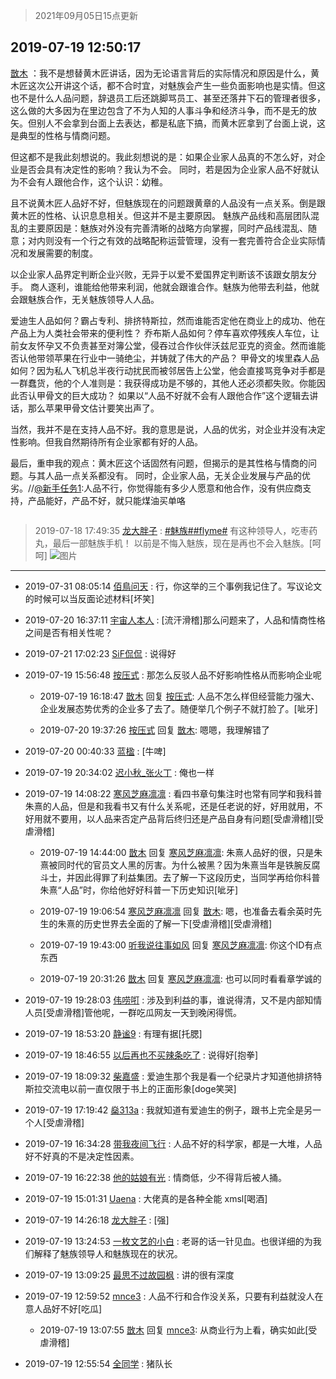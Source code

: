 > 2021年09月05日15点更新
<link rel="stylesheet" href="https://cdn.jsdelivr.net/gh/taotie6/sampleJSON@main/css/photo_show.css">


 ## 2019-07-19 12:50:17 

 [㪚木](https://www.coolapk.com/feed/12815362?shareKey=MzMyZThhMTZkNDM2NjEzMTc0YmY~) ：我不是想替黄木匠讲话，因为无论语言背后的实际情况和原因是什么，黄木匠这次公开讲这个话，都不合时宜，对魅族会产生一些负面影响也是实情。但这也不是什么人品问题，辞退员工后还跳脚骂员工、甚至还落井下石的管理者很多，这么做的大多因为在里边包含了不为人知的人事斗争和经济斗争，而不是无的放矢<!--break-->。但别人不会拿到台面上去表达，都是私底下搞，而黄木匠拿到了台面上说，这是典型的性格与情商问题。

但这都不是我此刻想说的。我此刻想说的是：如果企业家人品真的不怎么好，对企业是否会具有决定性的影响？我认为不会。
同时，若是因为企业家人品不好就认为不会有人跟他合作，这个认识：幼稚。

且不说黄木匠人品好不好，但魅族现在的问题跟黄章的人品没有一点关系。倒是跟黄木匠的性格、认识息息相关。但这并不是主要原因。
魅族产品线和高层团队混乱的主要原因是：魅族对外没有完善清晰的战略方向掌握，同时产品线混乱、随意；对内则没有一个行之有效的战略配称运营管理，没有一套完善符合企业实际情况和发展需要的制度。

以企业家人品界定判断企业兴败，无异于以爱不爱国界定判断该不该跟女朋友分手。
商人逐利，谁能给他带来利润，他就会跟谁合作。魅族为他带去利益，他就会跟魅族合作，无关魅族领导人人品。

爱迪生人品如何？霸占专利、排挤特斯拉，然而谁能否定他在商业上的成功、他在产品上为人类社会带来的便利性？
乔布斯人品如何？停车喜欢停残疾人车位，让前女友怀孕又不负责甚至对簿公堂，侵吞过合作伙伴沃兹尼亚克的资金。然而谁能否认他带领苹果在行业中一骑绝尘，并铸就了伟大的产品？
甲骨文的埃里森人品如何？因为私人飞机总半夜行动扰民而被邻居告上公堂，他会直接骂竞争对手都是一群蠢货，他的个人准则是：我获得成功是不够的，其他人还必须都失败。你能因此否认甲骨文的巨大成功？
如果以“人品不好就不会有人跟他合作”这个逻辑去讲话，那么苹果甲骨文估计要笑出声了。

当然，我并不是在支持人品不好。我的意思是说，人品的优劣，对企业并没有决定性影响。但我自然期待所有企业家都有好的人品。

最后，重申我的观点：黄木匠这个话固然有问题，但揭示的是其性格与情商的问题。与其人品一点关系都没有。
同时，企业家人品，无关企业发展与产品的优劣。//<a class="feed-link-uname" href="/u/新手任务1">@新手任务1</a>:人品不行，你觉得能有多少人愿意和他合作，没有供应商支持，产品能好，产品不好，就只能煤油买单咯 

<div class="album">
<img class="img-item" src="" />
</div>

> 2019-07-18 17:49:35 
> [龙大胖子](https://www.coolapk.com/feed/12802536?shareKey=YzY5NGNhNDhjMDQ0NjEzMTc0YmY~) : <a class="feed-link-tag" href="/t/魅族?type=0">#魅族#</a><a class="feed-link-tag" href="/t/flyme?type=0">#flyme#</a> 有这种领导人，吃枣药丸，最后一部魅族手机！ 以前是不悔入魅族，现在是再也不会入魅族。[呵呵] 
![图片](https://image.coolapk.com/feed/2019/0718/17/1283600_2721f889_3373_977@1080x442.jpeg)

 ------- 

- 2019-07-31 08:05:14 [佰鳥问天](uid=2290532) : 行，你这举的三个事例我记住了。写议论文的时候可以当反面论述材料[坏笑] 

- 2019-07-20 16:37:11 [宇宙人本人](uid=1597114) : [流汗滑稽]那么问题来了，人品和情商性格之间是否有相关性呢？ 

- 2019-07-21 17:02:23 [SiF侃侃](uid=2036711) : 说得好 

- 2019-07-19 15:56:48 [按压式](uid=1055244) : 那怎么反驳人品不好影响性格从而影响企业呢 

    - 2019-07-19 16:18:47 [㪚木](uid=1081091) 回复 [按压式](uid=1055244): 人品不怎么样但经营能力强大、企业发展态势优秀的企业多了去了。随便举几个例子不就打脸了。[呲牙] 

    - 2019-07-20 19:37:26 [按压式](uid=1055244) 回复 [㪚木](uid=1081091): 嗯嗯，我理解错了 

- 2019-07-20 00:40:33 [蓝楹](uid=467567) : [牛啤] 

- 2019-07-19 20:34:02 [迟小秋_张火丁](uid=2162943) : 俺也一样 

- 2019-07-19 14:08:22 [寒风芝麻凛凛](uid=1568246) : 看四书章句集注时也常有同学和我科普朱熹的人品，但是和我看书又有什么关系呢，还是任老说的好，好用就用，不好用就不要用，以人品来否定产品背后终归还是产品自身有问题[受虐滑稽][受虐滑稽] 

    - 2019-07-19 14:44:00 [㪚木](uid=1081091) 回复 [寒风芝麻凛凛](uid=1568246): 朱熹人品好的很，只是朱熹被同时代的官员文人黑的厉害。为什么被黑？因为朱熹当年是铁腕反腐斗士，并因此得罪了利益集团。去了解一下这段历史，当同学再给你科普朱熹“人品”时，你给他好好科普一下历史知识[呲牙] 

    - 2019-07-19 19:06:54 [寒风芝麻凛凛](uid=1568246) 回复 [㪚木](uid=1081091): 嗯，也准备去看余英时先生的朱熹的历史世界去全面的了解一下[受虐滑稽][受虐滑稽] 

    - 2019-07-19 19:43:00 [听我说往事如风](uid=1531308) 回复 [寒风芝麻凛凛](uid=1568246): 你这个ID有点东西 

    - 2019-07-19 20:31:26 [㪚木](uid=1081091) 回复 [寒风芝麻凛凛](uid=1568246): 也可以同时看看章学诚的 

- 2019-07-19 19:28:03 [伟唠咑](uid=488448) : 涉及到利益的事，谁说得清，又不是内部知情人员[受虐滑稽]管他呢，一群吃瓜网友一天到晚闲得慌。 

- 2019-07-19 18:53:20 [静谧9](uid=1830800) : 有理有据[托腮] 

- 2019-07-19 18:46:55 [以后再也不买辣条吃了](uid=2168199) : 说得好[抱拳] 

- 2019-07-19 18:09:32 [柴嘉盛](uid=1215282) : 爱迪生那个我是看一个纪录片才知道他排挤特斯拉交流电以前一直仅限于书上的正面形象[doge笑哭] 

- 2019-07-19 17:19:42 [燊313a](uid=1534453) : 我就知道有爱迪生的例子，跟书上完全是另一个人[受虐滑稽] 

- 2019-07-19 16:34:28 [带我夜间飞行](uid=790017) : 人品不好的科学家，都是一大堆，人品好不好真的不是决定性因素。 

- 2019-07-19 16:22:38 [他的姑娘有光](uid=691103) : 情商低，少不得背后被人捅。 

- 2019-07-19 15:01:31 [Uaena](uid=582882) : 大佬真的是各种全能 xmsl[喝酒] 

- 2019-07-19 14:26:18 [龙大胖子](uid=1283600) : [强] 

- 2019-07-19 13:24:53 [一枚文艺的小白](uid=695732) : 老哥的话一针见血。也很详细的为我们解释了魅族领导人和魅族现在的状况。 

- 2019-07-19 13:09:25 [最思不过故园枫](uid=962447) : 讲的很有深度 

- 2019-07-19 12:59:52 [mnce3](uid=1328829) : 人品不行和合作没关系，只要有利益就没人在意人品好不好[吃瓜] 

    - 2019-07-19 13:07:55 [㪚木](uid=1081091) 回复 [mnce3](uid=1328829): 从商业行为上看，确实如此[受虐滑稽] 

- 2019-07-19 12:55:54 [全同学](uid=790714) : 猪队长 

